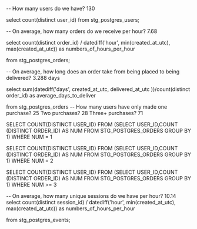 -- How many users do we have? 130

select count(distinct user_id) from stg_postgres_users;

-- On average, how many orders do we receive per hour? 7.68

select 
count(distinct order_id) / datediff('hour', min(created_at_utc), max(created_at_utc)) as numbers_of_hours_per_hour

from stg_postgres_orders;

-- On average, how long does an order take from being placed to being delivered? 3.288 days

select sum(datediff('days', created_at_utc, delivered_at_utc ))/count(distinct order_id)  as average_days_to_deliver 

from stg_postgres_orders
-- How many users have only made one purchase?  25
Two purchases? 28
Three+ purchases? 71

SELECT COUNT(DISTINCT USER_ID)
FROM (SELECT USER_ID,COUNT (DISTINCT ORDER_ID) AS NUM FROM STG_POSTGRES_ORDERS
GROUP BY 1) 
WHERE NUM = 1

SELECT COUNT(DISTINCT USER_ID)
FROM (SELECT USER_ID,COUNT (DISTINCT ORDER_ID) AS NUM FROM STG_POSTGRES_ORDERS
GROUP BY 1) 
WHERE NUM = 2

SELECT COUNT(DISTINCT USER_ID)
FROM (SELECT USER_ID,COUNT (DISTINCT ORDER_ID) AS NUM FROM STG_POSTGRES_ORDERS
GROUP BY 1) 
WHERE NUM >= 3

-- On average, how many unique sessions do we have per hour? 10.14
select 
count(distinct session_id) / datediff('hour', min(created_at_utc), max(created_at_utc)) as numbers_of_hours_per_hour

from stg_postgres_events;
